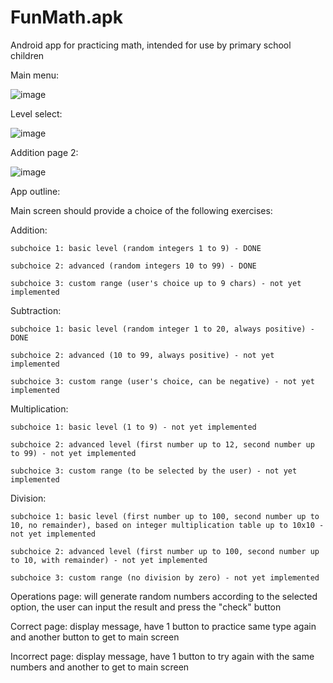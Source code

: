 # FunMath.apk
Android app for practicing math, intended for use by primary school children

Main menu:


![image](https://i.imgur.com/hedPC5F.png)

Level select:


![image](https://i.imgur.com/mD8HCgL.png)

Addition page 2:


![image](https://i.imgur.com/fIERLde.png)

App outline:

Main screen should provide a choice of the following exercises:

Addition:

    subchoice 1: basic level (random integers 1 to 9) - DONE
    
    subchoice 2: advanced (random integers 10 to 99) - DONE
    
    subchoice 3: custom range (user's choice up to 9 chars) - not yet implemented
    
Subtraction:

    subchoice 1: basic level (random integer 1 to 20, always positive) - DONE
    
    subchoice 2: advanced (10 to 99, always positive) - not yet implemented
    
    subchoice 3: custom range (user's choice, can be negative) - not yet implemented
    
Multiplication:

    subchoice 1: basic level (1 to 9) - not yet implemented
    
    subchoice 2: advanced level (first number up to 12, second number up to 99) - not yet implemented
    
    subchoice 3: custom range (to be selected by the user) - not yet implemented
    
Division:

    subchoice 1: basic level (first number up to 100, second number up to 10, no remainder), based on integer multiplication table up to 10x10 - not yet implemented
    
    subchoice 2: advanced level (first number up to 100, second number up to 10, with remainder) - not yet implemented
    
    subchoice 3: custom range (no division by zero) - not yet implemented
    
Operations page: will generate random numbers according to the selected option, the user can input the result and press the "check" button

Correct page: display message, have 1 button to practice same type again and another button to get to main screen

Incorrect page: display message, have 1 button to try again with the same numbers and another to get to main screen 


